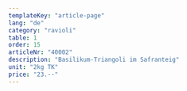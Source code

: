 ```yaml
---
templateKey: "article-page"
lang: "de"
category: "ravioli"
table: 1
order: 15
articleNr: "40002"
description: "Basilikum-Triangoli im Safranteig"
unit: "2kg TK"
price: "23.--"
---
```

